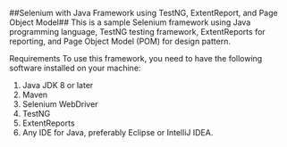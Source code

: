 ##Selenium with Java Framework using TestNG, ExtentReport, and Page Object Model##
This is a sample Selenium framework using Java programming language, TestNG testing framework, ExtentReports for reporting, and Page Object Model (POM) for design pattern.

Requirements
To use this framework, you need to have the following software installed on your machine:

1. Java JDK 8 or later
2. Maven
3. Selenium WebDriver
4. TestNG
5. ExtentReports
6. Any IDE for Java, preferably Eclipse or IntelliJ IDEA.